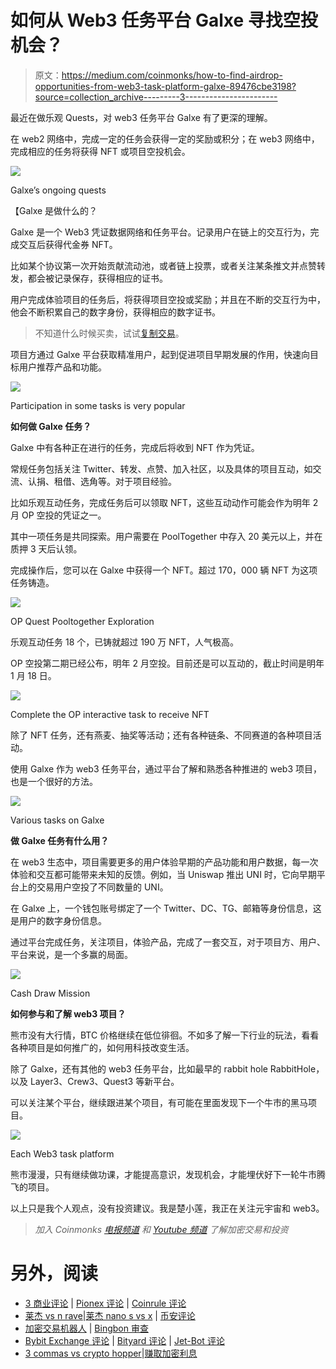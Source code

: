 # 如何从 Web3 任务平台 Galxe 寻找空投机会？

> 原文：<https://medium.com/coinmonks/how-to-find-airdrop-opportunities-from-web3-task-platform-galxe-89476cbe3198?source=collection_archive---------3----------------------->

最近在做乐观 Quests，对 web3 任务平台 Galxe 有了更深的理解。

在 web2 网络中，完成一定的任务会获得一定的奖励或积分；在 web3 网络中，完成相应的任务将获得 NFT 或项目空投机会。

![](img/dc6ea63b2a77d16ec31e468f84897159.png)

Galxe’s ongoing quests

【Galxe 是做什么的？

Galxe 是一个 Web3 凭证数据网络和任务平台。记录用户在链上的交互行为，完成交互后获得代金券 NFT。

比如某个协议第一次开始贡献流动池，或者链上投票，或者关注某条推文并点赞转发，都会被记录保存，获得相应的证书。

用户完成体验项目的任务后，将获得项目空投或奖励；并且在不断的交互行为中，他会不断积累自己的数字身份，获得相应的数字证书。

> 不知道什么时候买卖，试试[复制交易](http://coincodecap.com/go/bityard)。

项目方通过 Galxe 平台获取精准用户，起到促进项目早期发展的作用，快速向目标用户推荐产品和功能。

![](img/92893d3aaa6cffe5b900701157897d83.png)

Participation in some tasks is very popular

**如何做 Galxe 任务？**

Galxe 中有各种正在进行的任务，完成后将收到 NFT 作为凭证。

常规任务包括关注 Twitter、转发、点赞、加入社区，以及具体的项目互动，如交流、认捐、租借、选角等。对于项目经验。

比如乐观互动任务，完成任务后可以领取 NFT，这些互动动作可能会作为明年 2 月 OP 空投的凭证之一。

其中一项任务是共同探索。用户需要在 PoolTogether 中存入 20 美元以上，并在质押 3 天后认领。

完成操作后，您可以在 Galxe 中获得一个 NFT。超过 170，000 辆 NFT 为这项任务铸造。

![](img/806aab4e52a093624eac5693844be4e9.png)

OP Quest Pooltogether Exploration

乐观互动任务 18 个，已铸就超过 190 万 NFT，人气极高。

OP 空投第二期已经公布，明年 2 月空投。目前还是可以互动的，截止时间是明年 1 月 18 日。

![](img/13afc6e33eabb5e75f62f823709b44ab.png)

Complete the OP interactive task to receive NFT

除了 NFT 任务，还有燕麦、抽奖等活动；还有各种链条、不同赛道的各种项目活动。

使用 Galxe 作为 web3 任务平台，通过平台了解和熟悉各种推进的 web3 项目，也是一个很好的方法。

![](img/8ca7cf35178921672b7f40db04a1158c.png)

Various tasks on Galxe

**做 Galxe 任务有什么用？**

在 web3 生态中，项目需要更多的用户体验早期的产品功能和用户数据，每一次体验和交互都可能带来未知的反馈。例如，当 Uniswap 推出 UNI 时，它向早期平台上的交易用户空投了不同数量的 UNI。

在 Galxe 上，一个钱包账号绑定了一个 Twitter、DC、TG、邮箱等身份信息，这是用户的数字身份信息。

通过平台完成任务，关注项目，体验产品，完成了一套交互，对于项目方、用户、平台来说，是一个多赢的局面。

![](img/09531bbafa0a3ffe7b6ddf20dcc0979b.png)

Cash Draw Mission

**如何参与和了解 web3 项目？**

熊市没有大行情，BTC 价格继续在低位徘徊。不如多了解一下行业的玩法，看看各种项目是如何推广的，如何用科技改变生活。

除了 Galxe，还有其他的 web3 任务平台，比如最早的 rabbit hole RabbitHole，以及 Layer3、Crew3、Quest3 等新平台。

可以关注某个平台，继续跟进某个项目，有可能在里面发现下一个牛市的黑马项目。

![](img/0f199a11660ad885f9b0f15c0d683033.png)

Each Web3 task platform

熊市漫漫，只有继续做功课，才能提高意识，发现机会，才能埋伏好下一轮牛市腾飞的项目。

以上只是我个人观点，没有投资建议。我是楚小莲，我正在关注元宇宙和 web3。

> *加入 Coinmonks* [*电报频道*](https://t.me/coincodecap) *和* [*Youtube 频道*](https://www.youtube.com/c/coinmonks/videos) *了解加密交易和投资*

# 另外，阅读

*   [3 商业评论](/coinmonks/3commas-review-an-excellent-crypto-trading-bot-2020-1313a58bec92) | [Pionex 评论](https://coincodecap.com/pionex-review-exchange-with-crypto-trading-bot) | [Coinrule 评论](/coinmonks/coinrule-review-2021-a-beginner-friendly-crypto-trading-bot-daf0504848ba)
*   [莱杰 vs n rave](/coinmonks/ledger-vs-ngrave-zero-7e40f0c1d694)|[莱杰 nano s vs x](/coinmonks/ledger-nano-s-vs-x-battery-hardware-price-storage-59a6663fe3b0) | [币安评论](/coinmonks/binance-review-ee10d3bf3b6e)
*   [加密交易机器人](/coinmonks/crypto-trading-bot-c2ffce8acb2a) | [Bingbon 审查](https://coincodecap.com/bingbon-review)
*   [Bybit Exchange 评论](/coinmonks/bybit-exchange-review-dbd570019b71) | [Bityard 评论](https://coincodecap.com/bityard-reivew) | [Jet-Bot 评论](https://coincodecap.com/jet-bot-review)
*   [3 commas vs crypto hopper](/coinmonks/3commas-vs-pionex-vs-cryptohopper-best-crypto-bot-6a98d2baa203)|[赚取加密利息](/coinmonks/earn-crypto-interest-b10b810fdda3)